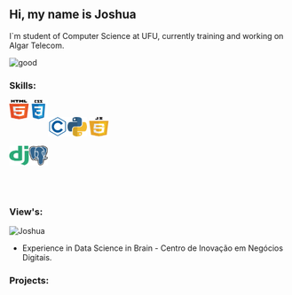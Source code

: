## Hi, my name is Joshua

I`m student of Computer Science at UFU, currently training and working on Algar Telecom.

![good](https://i.giphy.com/media/bqAFYeYPCAboA/giphy.webp)

### Skills:
<img align="left" alt="HTML 5" width="35px" height="35px" src="html5.svg"> <img align="left" alt="CSS 3" width="35px" height="35px" src="css3.svg">
<br>

<img align="left" alt="C" width="35px" height="35px" src="c.svg"> <img alt="Python 3" width="35px" height="35px" src="python.svg">  <img alt="javascript" width="35px" height="35px" src="javascript.svg">
<br>

<img align="left" alt="Django" width="35px" height="35px" src="django.svg">  <img alt="Postgresql" width="35px" height="35px" src="postgresql.svg">

<br></br>
### View's:
<p> <img src="https://komarev.com/ghpvc/?username=GabrielJ0shua&label=Profile%20views&color=0e75b6&style=flat" alt="Joshua" /> </p>

- Experience in Data Science in Brain - Centro de Inovação em Negócios Digitais.

### Projects:
